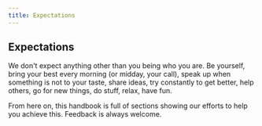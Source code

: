 ```yaml
---
title: Expectations
---
```

## Expectations

We don't expect anything other than you being who you are. Be yourself, bring your best every morning (or midday, your call), speak up when something is not to your taste, share ideas, try constantly to get better, help others, go for new things, do stuff, relax, have fun.

From here on, this handbook is full of sections showing our efforts to help you achieve this. Feedback is always welcome.

